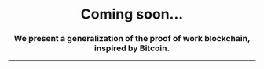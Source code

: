 <center>
    <h1>
    Coming soon...
    </h1>

<h3>
    We present a generalization of the proof of work blockchain, inspired by Bitcoin.
</h3>

<hr>
</center>
